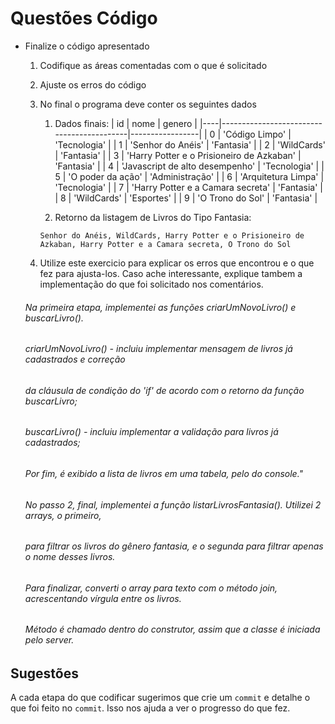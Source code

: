 # Questões Código

* Finalize o código apresentado
    1. Codifique as áreas comentadas com o que é solicitado
    2. Ajuste os erros do código
    3. No final o programa deve conter os seguintes dados
        1. Dados finais:
            | id |                   nome                    |     genero      |
            |----|-------------------------------------------|-----------------|
            | 0  |              'Código Limpo'               |  'Tecnologia'   |
            | 1  |             'Senhor do Anéis'             |   'Fantasia'    |
            | 2  |                'WildCards'                |   'Fantasia'    |
            | 3  | 'Harry Potter e o Prisioneiro de Azkaban' |   'Fantasia'    |
            | 4  |      'Javascript de alto desempenho'      |  'Tecnologia'   |
            | 5  |             'O poder da ação'             | 'Administração' |
            | 6  |            'Arquitetura Limpa'            |  'Tecnologia'   |
            | 7  |     'Harry Potter e a Camara secreta'     |   'Fantasia'    |
            | 8  |                'WildCards'                |   'Esportes'    |
            | 9  |             'O Trono do Sol'              |   'Fantasia'    |

        2. Retorno da listagem de Livros do Tipo Fantasia:
        ```
        Senhor do Anéis, WildCards, Harry Potter e o Prisioneiro de Azkaban, Harry Potter e a Camara secreta, O Trono do Sol
        ```

    4. Utilize este exercicio para explicar os erros que encontrou e o que fez para ajusta-los. Caso ache interessante, explique tambem a implementação do que foi solicitado nos comentários.

    ###### Na primeira etapa, implementei as funções criarUmNovoLivro() e buscarLivro().
    ###### criarUmNovoLivro() - incluiu implementar mensagem de livros já cadastrados e correção
	######					  da cláusula de condição do 'if' de acordo com o retorno da função buscarLivro;
	###### buscarLivro() - incluiu implementar	a validação para livros já cadastrados;
	######                 Por fim, é exibido a lista de livros em uma tabela, pelo do console."
    ######
    ###### No passo 2, final, implementei a função listarLivrosFantasia(). Utilizei 2 arrays, o primeiro,
	###### para filtrar os livros do gênero fantasia, e o segunda para filtrar apenas o nome desses livros.
	###### Para finalizar, converti o array para texto com o método join, acrescentando vírgula entre os livros.
    ###### Método é chamado dentro do construtor, assim que a classe é iniciada pelo server.</script>


## Sugestões

A cada etapa do que codificar sugerimos que crie um `commit` e detalhe o que foi feito no `commit`. Isso nos ajuda a ver o progresso do que fez.